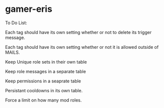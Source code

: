 # gamer-eris

To Do List:

Each tag should have its own setting whether or not to delete its trigger message.

Each tag should have its own setting whether or not it is allowed outside of MAILS.

Keep Unique role sets in their own table

Keep role messages in a separate table

Keep permissions in a seaprate table

Persistant cooldowns in its own table.

Force a limit on how many mod roles.
